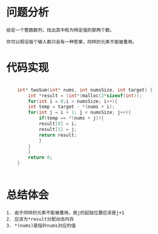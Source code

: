 # 问题分析
	
	给定一个整数数列，找出其中和为特定值的那两个数。

	你可以假设每个输入都只会有一种答案，同样的元素不能被重用。
# 代码实现
```C
	
	int* twoSum(int* nums, int numsSize, int target) {
	    int *result = (int*)malloc(2*sizeof(int));
	    for(int i = 0;i < numsSize; i++){
		int temp = target - *(nums + i);
		for(int j = i + 1; j < numsSize; j++){
		    if(temp == *(nums + j)){
			result[0] = i;
			result[1] = j;
			return result;
		    }
		}  
	    }
	    return 0;
	}
	
```
# 总结体会
	1. 由于同样的元素不能被重用，故j的起始位置应该是j+1
	2. 应该为*result分配动态内存
	3. *(nums)是指针nums对应的值
